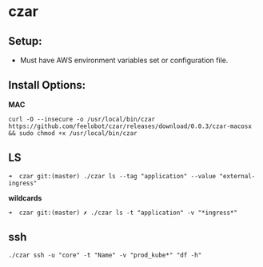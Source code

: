 # czar

## Setup:

* Must have AWS environment variables set or configuration file.

## Install Options:

**MAC**

`curl -O --insecure -o /usr/local/bin/czar https://github.com/feelobot/czar/releases/download/0.0.3/czar-macosx && sudo chmod +x /usr/local/bin/czar`


## LS

```
➜  czar git:(master) ./czar ls --tag "application" --value "external-ingress"
```


**wildcards** 

```
➜  czar git:(master) ✗ ./czar ls -t "application" -v "*ingress*"
```

## ssh

```
./czar ssh -u "core" -t "Name" -v "prod_kube*" "df -h"
```

